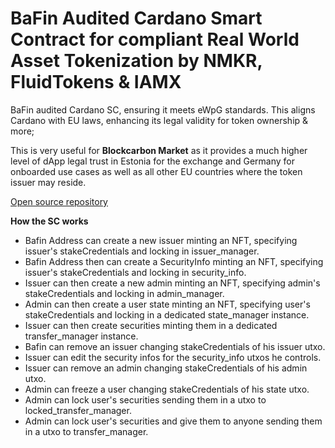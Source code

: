 # BaFin Audited Cardano Smart Contract for compliant Real World Asset Tokenization by NMKR, FluidTokens & IAMX

BaFin audited Cardano SC, ensuring it meets eWpG standards. This aligns Cardano with EU laws, enhancing its legal validity for token ownership & more;

This is very useful for **Blockcarbon Market** as it provides a much higher level of dApp legal trust in Estonia for the exchange and Germany for onboarded use cases as well as all other EU countries where the token issuer may reside.

[Open source repository](https://github.com/FluidTokens/fn-bafin-cardano-sc)

**How the SC works**

* Bafin Address can create a new issuer minting an NFT, specifying issuer's stakeCredentials and locking in issuer_manager.
* Bafin Address then can create a SecurityInfo minting an NFT, specifying issuer's stakeCredentials and locking in security_info.
* Issuer can then create a new admin minting an NFT, specifying admin's stakeCredentials and locking in admin_manager.
* Admin can then create a user state minting an NFT, specifying user's stakeCredentials and locking in a dedicated state_manager instance.
* Issuer can then create securities minting them in a dedicated transfer_manager instance.
* Bafin can remove an issuer changing stakeCredentials of his issuer utxo.
* Issuer can edit the security infos for the security_info utxos he controls.
* Issuer can remove an admin changing stakeCredentials of his admin utxo.
* Admin can freeze a user changing stakeCredentials of his state utxo.
* Admin can lock user's securities sending them in a utxo to locked_transfer_manager.
* Admin can lock user's securities and give them to anyone sending them in a utxo to transfer_manager.

